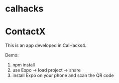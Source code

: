 # calhacks
# ContactX
This is an app developed in CalHacks4.

Demo:
1. npm install
2. use Expo -> load project -> share 
3. install Expo on your phone and scan the QR code
